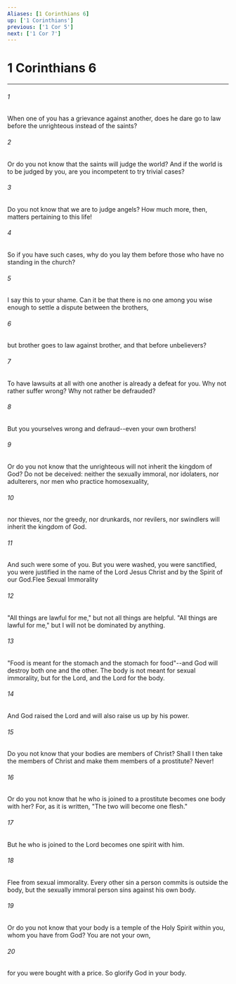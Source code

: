 ```yaml
---
Aliases: [1 Corinthians 6]
up: ['1 Corinthians']
previous: ['1 Cor 5']
next: ['1 Cor 7']
---
```

# 1 Corinthians 6
***



###### 1 
When one of you has a grievance against another, does he dare go to law before the unrighteous instead of the saints? 

###### 2 
Or do you not know that the saints will judge the world? And if the world is to be judged by you, are you incompetent to try trivial cases? 

###### 3 
Do you not know that we are to judge angels? How much more, then, matters pertaining to this life! 

###### 4 
So if you have such cases, why do you lay them before those who have no standing in the church? 

###### 5 
I say this to your shame. Can it be that there is no one among you wise enough to settle a dispute between the brothers, 

###### 6 
but brother goes to law against brother, and that before unbelievers? 

###### 7 
To have lawsuits at all with one another is already a defeat for you. Why not rather suffer wrong? Why not rather be defrauded? 

###### 8 
But you yourselves wrong and defraud--even your own brothers! 

###### 9 
Or do you not know that the unrighteous will not inherit the kingdom of God? Do not be deceived: neither the sexually immoral, nor idolaters, nor adulterers, nor men who practice homosexuality, 

###### 10 
nor thieves, nor the greedy, nor drunkards, nor revilers, nor swindlers will inherit the kingdom of God. 

###### 11 
And such were some of you. But you were washed, you were sanctified, you were justified in the name of the Lord Jesus Christ and by the Spirit of our God.Flee Sexual Immorality 

###### 12 
"All things are lawful for me," but not all things are helpful. "All things are lawful for me," but I will not be dominated by anything. 

###### 13 
"Food is meant for the stomach and the stomach for food"--and God will destroy both one and the other. The body is not meant for sexual immorality, but for the Lord, and the Lord for the body. 

###### 14 
And God raised the Lord and will also raise us up by his power. 

###### 15 
Do you not know that your bodies are members of Christ? Shall I then take the members of Christ and make them members of a prostitute? Never! 

###### 16 
Or do you not know that he who is joined to a prostitute becomes one body with her? For, as it is written, "The two will become one flesh." 

###### 17 
But he who is joined to the Lord becomes one spirit with him. 

###### 18 
Flee from sexual immorality. Every other sin a person commits is outside the body, but the sexually immoral person sins against his own body. 

###### 19 
Or do you not know that your body is a temple of the Holy Spirit within you, whom you have from God? You are not your own, 

###### 20 
for you were bought with a price. So glorify God in your body.
